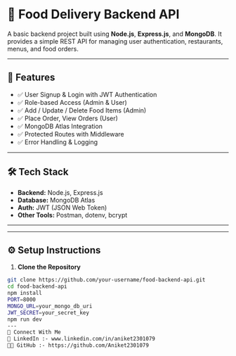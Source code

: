 # 🍕 Food Delivery Backend API

A basic backend project built using **Node.js**, **Express.js**, and **MongoDB**. It provides a simple REST API for managing user authentication, restaurants, menus, and food orders. 

---

## 🚀 Features

- ✅ User Signup & Login with JWT Authentication
- ✅ Role-based Access (Admin & User)
- ✅ Add / Update / Delete Food Items (Admin)
- ✅ Place Order, View Orders (User)
- ✅ MongoDB Atlas Integration
- ✅ Protected Routes with Middleware
- ✅ Error Handling & Logging

---

## 🛠️ Tech Stack

- **Backend:** Node.js, Express.js
- **Database:** MongoDB Atlas
- **Auth:** JWT (JSON Web Token)
- **Other Tools:** Postman, dotenv, bcrypt

---

---

## ⚙️ Setup Instructions

1. **Clone the Repository**

```bash
git clone https://github.com/your-username/food-backend-api.git
cd food-backend-api
npm install
PORT=8000
MONGO_URL=your_mongo_db_uri
JWT_SECRET=your_secret_key
npm run dev
---
🤝 Connect With Me
💼 LinkedIn :- www.linkedin.com/in/aniket2301079
🧑‍💻 GitHub :- https://github.com/Aniket2301079
